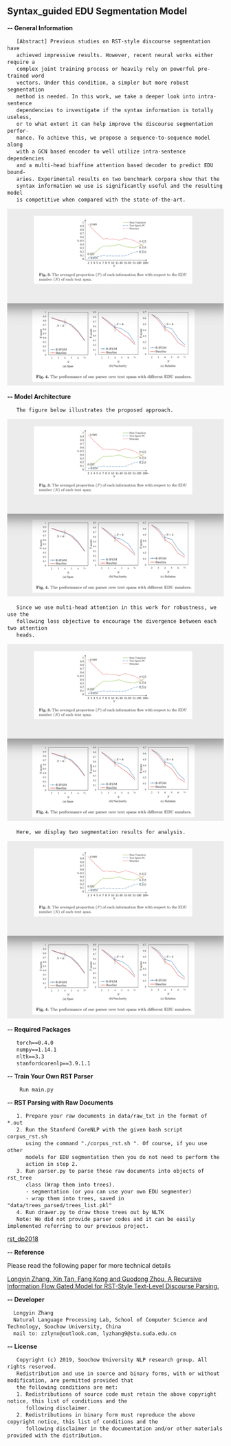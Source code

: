 ## Syntax_guided EDU Segmentation Model

<b>-- General Information</b>
```
   [Abstract] Previous studies on RST-style discourse segmentation have
   achieved impressive results. However, recent neural works either require a
   complex joint training process or heavily rely on powerful pre-trained word
   vectors. Under this condition, a simpler but more robust segmentation
   method is needed. In this work, we take a deeper look into intra-sentence
   dependencies to investigate if the syntax information is totally useless,
   or to what extent it can help improve the discourse segmentation perfor-
   mance. To achieve this, we propose a sequence-to-sequence model along
   with a GCN based encoder to well utilize intra-sentence dependencies
   and a multi-head biaffine attention based decoder to predict EDU bound-
   aries. Experimental results on two benchmark corpora show that the
   syntax information we use is significantly useful and the resulting model
   is competitive when compared with the state-of-the-art.
```
![Image text](https://github.com/NLP-Discourse-SoochowU/rst_dp2019/blob/master/data/img/fg.png)

<b>-- Model Architecture</b>
```
   The figure below illustrates the proposed approach.
```
![Image text](https://github.com/NLP-Discourse-SoochowU/rst_dp2019/blob/master/data/img/fg.png)
```
   Since we use multi-head attention in this work for robustness, we use the
   following loss objective to encourage the divergence between each two attention
   heads.
```
![Image text](https://github.com/NLP-Discourse-SoochowU/rst_dp2019/blob/master/data/img/fg.png)
```
   Here, we display two segmentation results for analysis.
```
![Image text](https://github.com/NLP-Discourse-SoochowU/rst_dp2019/blob/master/data/img/fg.png)

<b>-- Required Packages</b>
```
   torch==0.4.0
   numpy==1.14.1
   nltk==3.3
   stanfordcorenlp==3.9.1.1
```

<b>-- Train Your Own RST Parser</b>
```
    Run main.py

```

<b>-- RST Parsing with Raw Documents</b>
```
   1. Prepare your raw documents in data/raw_txt in the format of *.out
   2. Run the Stanford CoreNLP with the given bash script corpus_rst.sh
      using the command "./corpus_rst.sh ". Of course, if you use other
      models for EDU segmentation then you do not need to perform the
      action in step 2.
   3. Run parser.py to parse these raw documents into objects of rst_tree
      class (Wrap them into trees).
      - segmentation (or you can use your own EDU segmenter)
      - wrap them into trees, saved in "data/trees_parsed/trees_list.pkl"
   4. Run drawer.py to draw those trees out by NLTK
   Note: We did not provide parser codes and it can be easily implemented referring to our previous project.
```
[rst_dp2018](https://github.com/NLP-Discourse-SoochowU/rst_dp2018)

<b>-- Reference</b>

   Please read the following paper for more technical details

   [Longyin Zhang, Xin Tan, Fang Kong and Guodong Zhou, A Recursive Information Flow Gated Model for RST-Style Text-Level Discourse Parsing.](http://tcci.ccf.org.cn/conference/2019/papers/119.pdf)

<b>-- Developer</b>
```
  Longyin Zhang
  Natural Language Processing Lab, School of Computer Science and Technology, Soochow University, China
  mail to: zzlynx@outlook.com, lyzhang9@stu.suda.edu.cn

```

<b>-- License</b>
```
   Copyright (c) 2019, Soochow University NLP research group. All rights reserved.
   Redistribution and use in source and binary forms, with or without modification, are permitted provided that
   the following conditions are met:
   1. Redistributions of source code must retain the above copyright notice, this list of conditions and the
      following disclaimer.
   2. Redistributions in binary form must reproduce the above copyright notice, this list of conditions and the
      following disclaimer in the documentation and/or other materials provided with the distribution.
```
